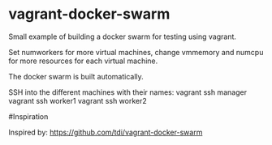 # vagrant-docker-swarm
Small example of building a docker swarm for testing using vagrant. 

Set numworkers for more virtual machines, change vmmemory and numcpu for more resources for
each virtual machine. 

The docker swarm is built automatically.

SSH into the different machines with their names:
vagrant ssh manager
vagrant ssh worker1
vagrant ssh worker2

#Inspiration

Inspired by: https://github.com/tdi/vagrant-docker-swarm



